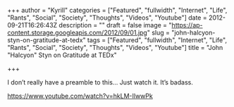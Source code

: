 +++
author = "Kyrill"
categories = ["Featured", "fullwidth", "Internet", "Life", "Rants", "Social", "Society", "Thoughts", "Videos", "Youtube"]
date = 2012-09-21T16:26:43Z
description = ""
draft = false
image = "https://ap-content.storage.googleapis.com/2012/09/01.jpg"
slug = "john-halcyon-styn-on-gratitude-at-tedx"
tags = ["Featured", "fullwidth", "Internet", "Life", "Rants", "Social", "Society", "Thoughts", "Videos", "Youtube"]
title = "John \"Halcyon\" Styn on Gratitude at TEDx"

+++


I don’t really have a preamble to this… Just watch it. It’s badass.

https://www.youtube.com/watch?v=hkLM-IlwwPk


